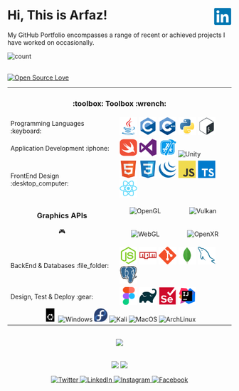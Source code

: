   <div align="left">
  <h1> Hi, This is Arfaz!
  <a href="https://www.linkedin.com/in/arfazhxss/"><img align="right" src="https://github.com/devicons/devicon/blob/v2.15.1/icons/linkedin/linkedin-original.svg" alt="Arfaz's LinkedIn" width="40" height="40"></a>
  </h1>
  <p>My GitHub Portfolio encompasses a range of recent or achieved projects I have worked on occasionally.</p>
</div>
<div align="left">
  <img src="https://profile-counter.glitch.me/{arfazhxss}/count.svg" alt="count" height="20">
</div>
<br>

[![Open Source Love](https://badges.frapsoft.com/os/v2/open-source.svg?v=103)](https://github.com/ellerbrock/open-source-badges/)

<table align="center">
  <tr>
    <td colspan="4" align="center" font-size="100">
      <h3>:toolbox: Toolbox :wrench:</h3>
    </td>
  </tr>
  <tr>
    <td>Programming Languages :keyboard:</td>
    <td colspan="3">
      <img src="https://github.com/devicons/devicon/blob/v2.15.1/icons/java/java-original.svg" alt="Java" width="40" height="40">
      <img src="https://github.com/devicons/devicon/blob/v2.15.1/icons/c/c-original.svg" alt="C" width="40" height="40">
      <img src="https://github.com/devicons/devicon/blob/v2.15.1/icons/cplusplus/cplusplus-original.svg" alt="C++" width="40" height="40">
      <img src="https://github.com/devicons/devicon/blob/v2.15.1/icons/python/python-original.svg" alt="Python" width="40" height="40">
      <img src="https://github.com/devicons/devicon/blob/v2.15.1/icons/bash/bash-original.svg" alt="Bash" width="40" height="40">
    </td>
  </tr>
  <tr>
    <td>Application Development :iphone:</td>
    <td colspan="3">
      <img src="https://github.com/devicons/devicon/blob/v2.15.1/icons/swift/swift-original.svg" alt="Swift" width="40" height="40">
      <img src="https://github.com/devicons/devicon/blob/v2.15.1/icons/visualstudio/visualstudio-plain.svg" alt="Visual Studio" width="40" height="40">
      <img src="https://github.com/devicons/devicon/blob/v2.15.1/icons/xcode/xcode-plain.svg" alt="XCode" width="40" height="40">
      <img src="https://github.com/arfazhxss/arfazhxss/blob/main/1%20Resources/unity-original.svg" alt="Unity" width="40" height="40">
<!--       <img src="https://github.com/devicons/devicon/blob/v2.15.1/icons/unrealengine/unrealengine-original.svg" alt="Unreal" width="40" height="40"> -->
    </td>
  </tr>
  <tr>
    <td>FrontEnd Design :desktop_computer:</td>
    <td colspan="3">
      <img src="https://github.com/devicons/devicon/blob/v2.15.1/icons/html5/html5-original.svg" alt="HTML" width="40" height="40">
      <img src="https://github.com/devicons/devicon/blob/v2.15.1/icons/css3/css3-original.svg" alt="CSS" width="40" height="40">
      <img src="https://github.com/devicons/devicon/blob/v2.15.1/icons/jquery/jquery-original.svg" alt="JQuery" width="40" height="40">
      <img src="https://github.com/devicons/devicon/blob/v2.15.1/icons/javascript/javascript-original.svg" alt="JavaScript" width="40" height="40">
      <img src="https://github.com/devicons/devicon/blob/v2.15.1/icons/typescript/typescript-original.svg" alt="TypeScript" width="40" height="40">
      <img src="https://github.com/devicons/devicon/blob/v2.15.1/icons/react/react-original.svg" alt="ReactJS" width="40" height="40">
    </td>
  </tr>
  <tr>
    <td rowspan="2" align="center">
      <H3>Graphics APIs</H3>
      <p>🎮</p>
    </td>
    <td colspan="2" align="center">
      <img src="https://github.com/arfazhxss/arfazhxss/blob/main/1%20Resources/OpenGL.svg" alt="OpenGL" width="140" height="70">
    </td>
    <td align="center">
      <img src="https://github.com/arfazhxss/arfazhxss/blob/main/1%20Resources/VulkanAPI.svg" alt="Vulkan" width="140" height="70">
    </td>
  </tr>
  <tr>
    <td colspan="2" align="center">
      <img src="https://github.com/arfazhxss/arfazhxss/blob/main/1%20Resources/WebGL.svg" alt="WebGL" height="50">
    </td>
    <td align="center">
      <img src="https://github.com/arfazhxss/arfazhxss/blob/main/1%20Resources/OpenXR.svg" alt="OpenXR" width="140" height="70">
    </td>
  </tr>
  <tr>
    <td>BackEnd & Databases :file_folder:</td>
    <td colspan="3">
      <img src="https://github.com/devicons/devicon/blob/v2.15.1/icons/nodejs/nodejs-original.svg" alt="NodeJS" width="40" height="40">
      <img src="https://github.com/devicons/devicon/blob/v2.15.1/icons/npm/npm-original-wordmark.svg" alt="npm" width="40" height="40">
      <img src="https://github.com/devicons/devicon/blob/v2.15.1/icons/git/git-plain.svg" alt="Git" width="40" height="40">
      <!---<img src="https://github.com/devicons/devicon/blob/v2.15.1/icons/r/r-original.svg" alt="R" width="40" height="40">--->
      <img src="https://github.com/devicons/devicon/blob/v2.15.1/icons/mongodb/mongodb-original.svg" alt="MongoDB" width="40" height="40">
      <img src="https://github.com/devicons/devicon/blob/v2.15.1/icons/mysql/mysql-original.svg" alt="MySQL" width="40" height="40">
      <img src="https://github.com/devicons/devicon/blob/v2.15.1/icons/postgresql/postgresql-original.svg" alt="postgreSQL" width="40" height="40">
    </td>
  </tr>
  <tr>
    <td>Design, Test & Deploy :gear:</td>
    <td colspan="3">
      <img src="https://github.com/devicons/devicon/blob/v2.15.1/icons/figma/figma-original.svg" alt="Figma" width="40" height="40">
      <img src="https://github.com/devicons/devicon/blob/v2.15.1/icons/gradle/gradle-plain.svg" alt="Gradle" width="40" height="40">
      <img src="https://github.com/devicons/devicon/blob/v2.15.1/icons/selenium/selenium-original.svg" alt="Selenium" width="40" height="40">
      <img src="https://github.com/devicons/devicon/blob/v2.15.1/icons/intellij/intellij-original.svg" alt="IntelliJ" width="40" height="40">
    </td>
  </tr>
  <tr>
    <td colspan="4" align="center">
      <img src="https://github.com/devicons/devicon/blob/v2.15.1/icons/ubuntu/ubuntu-plain.svg" alt="Ubuntu" height="30">
      <img src="https://github.com/arfazhxss/arfazhxss/blob/main/1%20Resources/W11.svg" alt="Windows" height="30">
      <img src="https://github.com/devicons/devicon/blob/v2.15.1/icons/fedora/fedora-original.svg" alt="Fedora" height="30">
      <img src="https://github.com/arfazhxss/arfazhxss/blob/main/1%20Resources/kali-drag.svg" alt="Kali" height="30">
      <img src="https://github.com/arfazhxss/arfazhxss/blob/main/1%20Resources/MacOS.svg" alt="MacOS" height="30">
      <img src="https://github.com/arfazhxss/arfazhxss/blob/main/1%20Resources/Arch.svg" alt="ArchLinux" height="30">  
    </td>
  </tr>
</table>

<br>
<div align="center">
  <img src="https://github-readme-stats.vercel.app/api/top-langs?username=arfazhxss&layout=compact&theme=algolia&show_icons=true" height = "185"/> </img>
</div>

<br>
<p align="center">
  <a href="https://www.arfazhxss.com"><img src="https://img.shields.io/badge/website-%231a73e8.svg?style=for-the-badge&logo=google-chrome&logoColor=white"></a>
  <a href="mailto:arfazhussain@uvic.ca"><img src="https://img.shields.io/badge/email-%23D14836.svg?style=for-the-badge&logo=gmail&logoColor=white"></a>
</p>

<p align="center">
  <a href="https://twitter.com/arfazhxss" target="_blank">
    <img src="https://img.shields.io/badge/twitter-%231DA1F2.svg?&style=for-the-badge&logo=twitter&logoColor=white&color=071A2C" alt="Twitter"/>
  </a>
  <a href="https://www.linkedin.com/in/arfazhxss" target="_blank">
    <img src="https://img.shields.io/badge/linkedin-%230077B5.svg?&style=for-the-badge&logo=linkedin&logoColor=white&color=071A2C" alt="LinkedIn"/>
  </a>
  <a href="https://instagram.com/arfazhxss" target="_blank">
    <img src="https://img.shields.io/badge/instagram-%23E4405F.svg?&style=for-the-badge&logo=instagram&logoColor=white&color=071A2C" alt="Instagram"/>
  </a>
  <a href="https://www.facebook.com/arfazhxss" target="_blank">
    <img src="https://img.shields.io/badge/facebook-%231877F2.svg?&style=for-the-badge&logo=facebook&logoColor=white&color=071A2C" alt="Facebook"/>
  </a>
</p>

<!--- <img src="" alt="" width="40" height="40"> --->

<!---
Icon Packs Taken From:
https://github.com/devicons/devicon/tree/v2.15.1/icons/
--->
